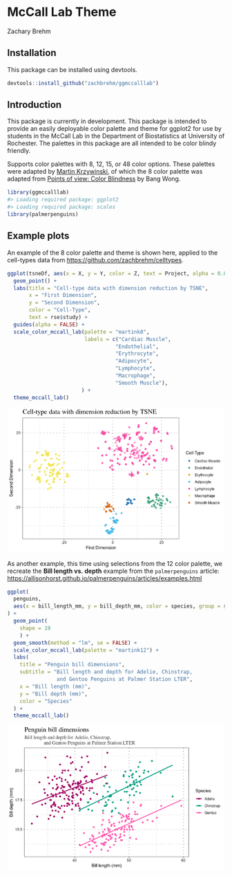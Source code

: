 McCall Lab Theme
================
Zachary Brehm

## Installation

This package can be installed using devtools.

``` r
devtools::install_github("zachbrehm/ggmccalllab")
```

## Introduction

This package is currently in development. This package is intended to
provide an easily deployable color palette and theme for ggplot2 for use
by students in the McCall Lab in the Department of Biostatistics at
University of Rochester. The palettes in this package are all intended
to be color blindy friendly.

Supports color palettes with 8, 12, 15, or 48 color options. These
palettes were adapted by [Martin
Krzywinski](http://mkweb.bcgsc.ca/colorblind/palettes.mhtml#page-container),
of which the 8 color palette was adapted from [Points of view: Color
Blindness](https://www.nature.com/articles/nmeth.1618) by Bang Wong.

``` r
library(ggmccalllab)
#> Loading required package: ggplot2
#> Loading required package: scales
library(palmerpenguins)
```

## Example plots

An example of the 8 color palette and theme is shown here, applied to
the cell-types data from <https://github.com/zachbrehm/celltypes>.

``` r
ggplot(tsneDf, aes(x = X, y = Y, color = Z, text = Project, alpha = 0.8)) + 
  geom_point() + 
  labs(title = "Cell-type data with dimension reduction by TSNE", 
       x = "First Dimension", 
       y = "Second Dimension", 
       color = "Cell-Type",
       text = rse$study) + 
  guides(alpha = FALSE) + 
  scale_color_mccall_lab(palette = "martink8",
                         labels = c("Cardiac Muscle", 
                                   "Endothelial", 
                                   "Erythrocyte", 
                                   "Adipocyte", 
                                   "Lymphocyte", 
                                   "Macrophage", 
                                   "Smooth Muscle"),
                        ) +
  theme_mccall_lab()
```

![](man/figures/gg_tsne.png)<!-- -->

As another example, this time using selections from the 12 color
palette, we recreate the **Bill length vs. depth** example from the
`palmerpenguins` article:
<https://allisonhorst.github.io/palmerpenguins/articles/examples.html>

``` r
ggplot(
  penguins,
  aes(x = bill_length_mm, y = bill_depth_mm, color = species, group = species)
) +
  geom_point(
    shape = 19
    ) +
  geom_smooth(method = "lm", se = FALSE) +
  scale_color_mccall_lab(palette = "martink12") +
  labs(
    title = "Penguin bill dimensions",
    subtitle = "Bill length and depth for Adelie, Chinstrap, 
                and Gentoo Penguins at Palmer Station LTER",
    x = "Bill length (mm)",
    y = "Bill depth (mm)",
    color = "Species"
  ) + 
  theme_mccall_lab()
```

![](man/figures/penguins.png)<!-- -->
